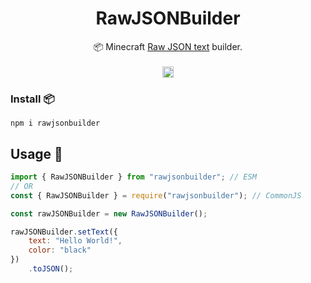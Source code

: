 <h1 align="center">
    <b>RawJSONBuilder</b>
</h1>
<p align="center">
  📦 Minecraft <a href="https://minecraft.gamepedia.com/Raw_JSON_text_format">Raw JSON text</a> builder.
  <br>
  <br>
  <a href="https://npmjs.com/package/rawjsonuilder">
    <img src="https://badge.fury.io/js/rawjsonuilder.svg" alt="npm version" height="18">
  </a>
</p>

### Install 📦
`npm i rawjsonbuilder`

## Usage 🔧
```js
import { RawJSONBuilder } from "rawjsonbuilder"; // ESM
// OR
const { RawJSONBuilder } = require("rawjsonbuilder"); // CommonJS

const rawJSONBuilder = new RawJSONBuilder();

rawJSONBuilder.setText({ 
    text: "Hello World!",
    color: "black"
})
    .toJSON();
```
